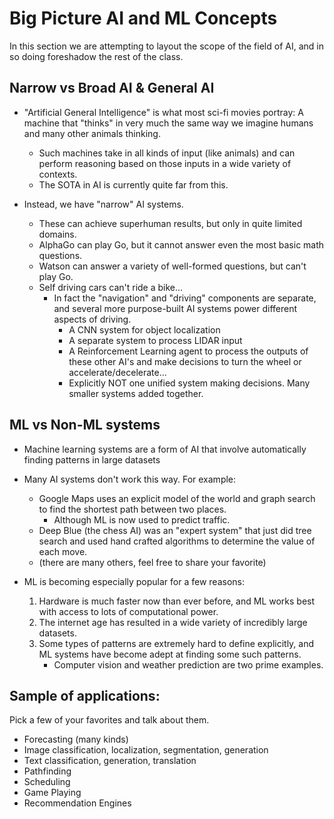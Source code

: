 # Big Picture AI and ML Concepts

In this section we are attempting to layout the scope of the field of AI, and in so doing foreshadow the rest of the class.

## Narrow vs Broad AI & General AI 

* "Artificial General Intelligence" is what most sci-fi movies portray: A machine that "thinks" in very much the same way we imagine humans and many other animals thinking.
    * Such machines take in all kinds of input (like animals) and can perform reasoning based on those inputs in a wide variety of contexts.
    * The SOTA in AI is currently quite far from this. 

* Instead, we have "narrow" AI systems.
    * These can achieve superhuman results, but only in quite limited domains.
    * AlphaGo can play Go, but it cannot answer even the most basic math questions.
    * Watson can answer a variety of well-formed questions, but can't play Go.
    * Self driving cars can't ride a bike...
        * In fact the "navigation" and "driving" components are separate, and several more purpose-built AI systems power different aspects of driving.
            * A CNN system for object localization
            * A separate system to process LIDAR input
            * A Reinforcement Learning agent to process the outputs of these other AI's and make decisions to turn the wheel or accelerate/decelerate...
            * Explicitly NOT one unified system making decisions. Many smaller systems added together.

## ML vs Non-ML systems

* Machine learning systems are a form of AI that involve automatically finding patterns in large datasets
* Many AI systems don't work this way. For example:
    * Google Maps uses an explicit model of the world and graph search to find the shortest path between two places.
        * Although ML is now used to predict traffic.
    * Deep Blue (the chess AI) was an "expert system" that just did tree search and used hand crafted algorithms to determine the value of each move.
    * (there are many others, feel free to share your favorite)

* ML is becoming especially popular for a few reasons:
    1. Hardware is much faster now than ever before, and ML works best with access to lots of computational power.
    2. The internet age has resulted in a wide variety of incredibly large datasets.
    3. Some types of patterns are extremely hard to define explicitly, and ML systems have become adept at finding some such patterns. 
        * Computer vision and weather prediction are two prime examples.

## Sample of applications:

Pick a few of your favorites and talk about them.

* Forecasting (many kinds)
* Image classification, localization, segmentation, generation
* Text classification, generation, translation
* Pathfinding
* Scheduling
* Game Playing
* Recommendation Engines
